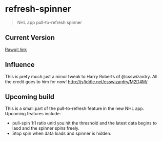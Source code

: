 

# refresh-spinner
> NHL app pull-to-refresh spinner

## Current Version

[Rawgit link](https://cdn.rawgit.com/epitaphmike/refresh-spinner/master/spinner.html)

## Influence

This is prety much just a minor tweak to Harry Roberts of @csswizardry. All the credit goes to him for now!
http://jsfiddle.net/csswizardry/M2D4M/

## Upcoming build

This is a small part of the pull-to-refresh feature in the new NHL app. Upcoming features include:
- pull-spin 1:1 ratio unitl you hit the threshold and the latest data begins to laod and the spinner spins freely.
- Stop spin when data loads and spinner is hidden.